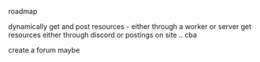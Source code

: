 roadmap

dynamically get and post resources - either through a worker or server
get resources either through discord or postings on site
.. cba


create a forum maybe
